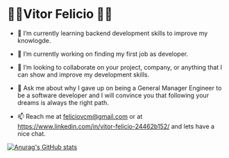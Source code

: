 <h1>👨‍🔧Vitor Felicio 👨‍💻</h1> 





- 🌱 I’m currently learning backend development skills to improve my knowlogde.

- 🔭 I’m currently working on finding my first job as developer.

- 👯 I’m looking to collaborate on your project, company, or anything that I can show and improve my development skills.

- 💬 Ask me about why I gave up on being a General Manager Engineer to be a software developer and I will convince you that following your dreams is always the right path.

- 📫 Reach me at feliciovcm@gmail.com or at https://www.linkedin.com/in/vitor-felicio-24462b152/ and lets have a nice chat.

[![Anurag's GitHub stats](https://github-readme-stats.vercel.app/api?username=feliciovcm)](https://github.com/anuraghazra/github-readme-stats)
